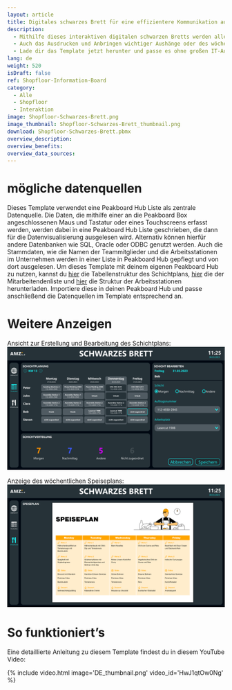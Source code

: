 ```yaml
---
layout: article
title: Digitales schwarzes Brett für eine effizientere Kommunikation auf deinem Shopfloor
description: 
  - Mithilfe dieses interaktiven digitalen schwarzen Bretts werden alle wichtigen Informationen und Produktionskennzahlen rund um deine Fertigung übersichtlich dargestellt. Darüber hinaus ermöglicht dir die Anwendung Schichtpläne für dein Team in der aktuellen und kommenden Woche nicht nur zu erstellen sondern auch zu bearbeiten. Hierbei kann allen Mitarbeitenden für jeden Arbeitstag Schicht, Arbeitsstation sowie ein zu bearbeitender Auftrag zugeordnet werden. Das digitale Produktions-Dashboard wird entweder mittels eines Touchscreens oder per Maus und Tastatur bedient, die dazu einfach an die Peakboard Box angeschlossen werden. 
  - Auch das Ausdrucken und Anbringen wichtiger Aushänge oder des wöchentlichen Speiseplans sind mithilfe dieser digitalen Lösung Geschichte. Mit Peakboard legst du die anzuzeigenden PDF Dokumente z.B. auf einem Netzlaufwerk, einem SharePoint oder auf OneDrive ab und tauscht diese dort bei Bedarf entsprechend einfach aus. Das digitale schwarze Brett aktualisiert die Anzeige dann vollautomatisch.
  - Lade dir das Template jetzt herunter und passe es ohne großen IT-Aufwand und Vorkenntnisse speziell an deine individuellen Bedürfnisse an. Unser [Consulting-Team](https://peakboard.com/produkt/consulting/) unterstützt dich hierbei gerne.
lang: de
weight: 520
isDraft: false
ref: Shopfloor-Information-Board
category:
  - Alle
  - Shopfloor
  - Interaktion
image: Shopfloor-Schwarzes-Brett.png
image_thumbnail: Shopfloor-Schwarzes-Brett_thumbnail.png
download: Shopfloor-Schwarzes-Brett.pbmx
overview_description:
overview_benefits:
overview_data_sources:
---
```

# mögliche datenquellen
Dieses Template verwendet eine Peakboard Hub Liste als zentrale Datenquelle. Die Daten, die mithilfe einer an die Peakboard Box angeschlossenen Maus und Tastatur oder eines Touchscreens erfasst werden, werden dabei in eine Peakboard Hub Liste geschrieben, die dann für die Datenvisualisierung ausgelesen wird. Alternativ können hierfür andere Datenbanken wie SQL, Oracle oder ODBC genutzt werden. Auch die Stammdaten, wie die Namen der Teammitglieder und die Arbeitsstationen im Unternehmen werden in einer Liste in Peakboard Hub gepflegt und von dort ausgelesen. Um dieses Template mit deinem eigenen Peakboard Hub zu nutzen, kannst du <a href="Schedule.txt" class="inline" download>hier</a> die Tabellenstruktur des Schichtplans, <a href="Staff.txt" class="inline" download>hier</a> die der Mitarbeitendenliste und <a href="Workstations.txt" class="inline" download>hier</a> die Struktur der Arbeitsstationen herunterladen. Importiere diese in deinen Peakboard Hub und passe anschließend die Datenquellen im Template entsprechend an.

# Weitere Anzeigen

Ansicht zur Erstellung und Bearbeitung des Schichtplans: 
![image_live](Shopfloor-Schwarzes-Brett-Schichtplan.png)


Anzeige des wöchentlichen Speiseplans:
![image_live](Shopfloor-Schwarzes-Brett-Speiseplan.png)


# So funktioniert’s
Eine detaillierte Anleitung zu diesem Template findest du in diesem YouTube Video:

{% include video.html image='DE_thumbnail.png' video_id='HwJ1qtOw0Ng' %}



